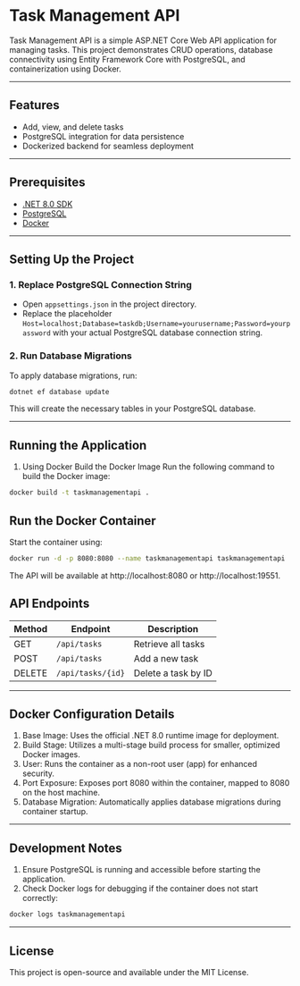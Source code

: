 # Task Management API  

Task Management API is a simple ASP.NET Core Web API application for managing tasks. This project demonstrates CRUD operations, database connectivity using Entity Framework Core with PostgreSQL, and containerization using Docker.  

---

## Features  
- Add, view, and delete tasks  
- PostgreSQL integration for data persistence  
- Dockerized backend for seamless deployment  

---

## Prerequisites  
- [.NET 8.0 SDK](https://dotnet.microsoft.com/download/dotnet/8.0)  
- [PostgreSQL](https://www.postgresql.org/download/)  
- [Docker](https://www.docker.com/products/docker-desktop)  

---

## Setting Up the Project  

### 1. Replace PostgreSQL Connection String  
- Open `appsettings.json` in the project directory.  
- Replace the placeholder `Host=localhost;Database=taskdb;Username=yourusername;Password=yourpassword` with your actual PostgreSQL database connection string.  

### 2. Run Database Migrations  
To apply database migrations, run:  
```bash
dotnet ef database update
```
This will create the necessary tables in your PostgreSQL database.

---

## Running the Application
1. Using Docker
Build the Docker Image
Run the following command to build the Docker image:
```bash
docker build -t taskmanagementapi .
```

## Run the Docker Container
Start the container using:
```bash
docker run -d -p 8080:8080 --name taskmanagementapi taskmanagementapi
```
The API will be available at http://localhost:8080 or http://localhost:19551.

## API Endpoints

| Method | Endpoint          | Description           |
|--------|-------------------|-----------------------|
| GET    | `/api/tasks`      | Retrieve all tasks    |
| POST   | `/api/tasks`      | Add a new task        |
| DELETE | `/api/tasks/{id}` | Delete a task by ID   |

---


## Docker Configuration Details
1. Base Image: Uses the official .NET 8.0 runtime image for deployment.
2. Build Stage: Utilizes a multi-stage build process for smaller, optimized Docker images.
3. User: Runs the container as a non-root user (app) for enhanced security.
4. Port Exposure: Exposes port 8080 within the container, mapped to 8080 on the host machine.
5. Database Migration: Automatically applies database migrations during container startup.

---


## Development Notes
1. Ensure PostgreSQL is running and accessible before starting the application.
2. Check Docker logs for debugging if the container does not start correctly:

```bash
docker logs taskmanagementapi
```

---

## License
This project is open-source and available under the MIT License.

